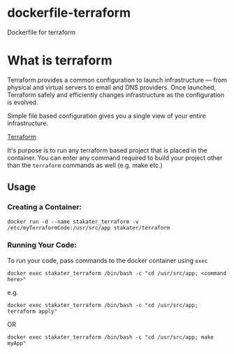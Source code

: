# dockerfile-terraform
Dockerfile for terraform 

# What is terraform

Terraform provides a common configuration to launch infrastructure — from physical and virtual servers to email and DNS providers. Once launched, Terraform safely and efficiently changes infrastructure as the configuration is evolved.

Simple file based configuration gives you a single view of your entire infrastructure.

[Terraform](https://www.terraform.io/)


It's purpose is to run any terraform based project that is placed in the container. You can enter any command required to build your project other than the `terraform` commands as well (e.g. make etc.) 

## Usage

### Creating a Container:

```
docker run -d --name stakater_terraform -v /etc/myTerraformCode:/usr/src/app stakater/terraform
```

### Running Your Code:
To run your code, pass commands to the docker container using `exec`

```
docker exec stakater_terraform /bin/bash -c "cd /usr/src/app; <command here>" 
```

e.g. 
```
docker exec stakater_terraform /bin/bash -c "cd /usr/src/app; terraform apply" 
```

OR

```
docker exec stakater_terraform /bin/bash -c "cd /usr/src/app; make myApp" 
```


